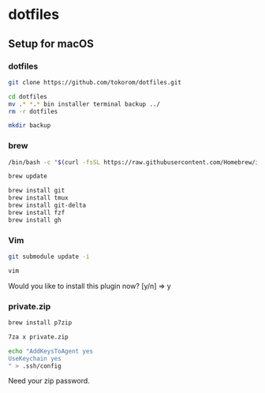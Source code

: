 # dotfiles

## Setup for macOS

### dotfiles

```sh
git clone https://github.com/tokorom/dotfiles.git

cd dotfiles
mv .* *.* bin installer terminal backup ../ 
rm -r dotfiles

mkdir backup
```

### brew

```sh
/bin/bash -c "$(curl -fsSL https://raw.githubusercontent.com/Homebrew/install/master/install.sh)"
```

```sh
brew update

brew install git
brew install tmux
brew install git-delta
brew install fzf
brew install gh
```

### Vim

```sh
git submodule update -i

vim
```

Would you like to install this plugin now? [y/n] => y

### private.zip

```sh
brew install p7zip

7za x private.zip

echo "AddKeysToAgent yes
UseKeychain yes
" > .ssh/config
```

Need your zip password.

